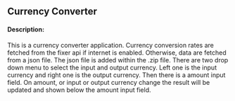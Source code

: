 ## Currency Converter


#### Description:
This is a currency converter application. Currency conversion rates are fetched
from the fixer api if internet is enabled. Otherwise, data are fetched from
a json file. The json file is added within the .zip file. There are two drop
down menu to select the input and output currency. Left one is the input
currency and right one is the output currency. Then there is a amount input
field. On amount, or input or output currency change the result will be updated
and shown below the amount input field.
